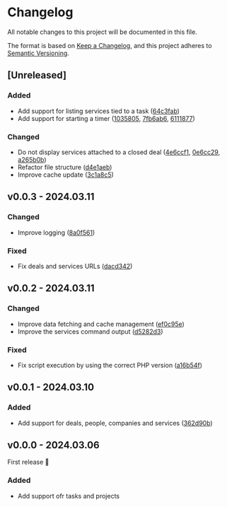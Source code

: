 # Changelog

All notable changes to this project will be documented in this file.

The format is based on [Keep a Changelog](https://keepachangelog.com/en/1.0.0/), and this project adheres to [Semantic Versioning](https://semver.org/spec/v2.0.0.html).

## [Unreleased]

### Added

- Add support for listing services tied to a task ([64c3fab](https://github.com/studiometa/alfred-productive-workflow/commit/64c3fab))
- Add support for starting a timer ([1035805](https://github.com/studiometa/alfred-productive-workflow/commit/1035805), [7fb6ab6](https://github.com/studiometa/alfred-productive-workflow/commit/7fb6ab6), [6111877](https://github.com/studiometa/alfred-productive-workflow/commit/6111877))

### Changed

- Do not display services attached to a closed deal ([4e6ccf1](https://github.com/studiometa/alfred-productive-workflow/commit/4e6ccf1), [0e6cc29](https://github.com/studiometa/alfred-productive-workflow/commit/0e6cc29), [a265b0b](https://github.com/studiometa/alfred-productive-workflow/commit/a265b0b))
- Refactor file structure ([d4e1aeb](https://github.com/studiometa/alfred-productive-workflow/commit/d4e1aeb))
- Improve cache update ([3c1a8c5](https://github.com/studiometa/alfred-productive-workflow/commit/3c1a8c5))

## v0.0.3 - 2024.03.11

### Changed

- Improve logging ([8a0f561](https://github.com/studiometa/alfred-productive-workflow/commit/8a0f561))

### Fixed

- Fix deals and services URLs ([dacd342](https://github.com/studiometa/alfred-productive-workflow/commit/dacd342))

## v0.0.2 - 2024.03.11

### Changed

- Improve data fetching and cache management ([ef0c95e](https://github.com/studiometa/alfred-productive-workflow/commit/ef0c95e))
- Improve the services command output ([d5282d3](https://github.com/studiometa/alfred-productive-workflow/commit/d5282d3))

### Fixed

- Fix script execution by using the correct PHP version ([a16b54f](https://github.com/studiometa/alfred-productive-workflow/commit/a16b54f))

## v0.0.1 - 2024.03.10

### Added

- Add support for deals, people, companies and services ([362d90b](https://github.com/studiometa/alfred-productive-workflow/commit/362d90b))

## v0.0.0 - 2024.03.06

First release 🎉

### Added

- Add support ofr tasks and projects
